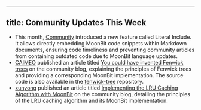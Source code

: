 
---
title: Community Updates This Week
---

- This month, [Community](https://moonbit.community) introduced a new feature called Literal Include. It allows directly embedding MoonBit code snippets within Markdown documents, ensuring code timeliness and preventing community articles from containing outdated code due to MoonBit language updates.  
- [CAIMEO](https://github.com/CAIMEO) published an article titled [You could have invented Fenwick trees](https://moonbit.community/blog/fenwick/index) on the community blog, explaining the principles of Fenwick trees and providing a corresponding MoonBit implementation. The source code is also available in the [fenwick-tree](https://github.com/CAIMEOX/fenwick) repository.  
- [xunyong](https://github.com/xunyong) published an article titled [Implementing the LRU Caching Algorithm with MoonBit](https://moonbit.community/blog/lrualgorithm/index) on the community blog, detailing the principles of the LRU caching algorithm and its MoonBit implementation.  